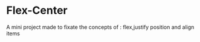 # Flex-Center
A mini project made to fixate the concepts of : flex,justify position and align items

